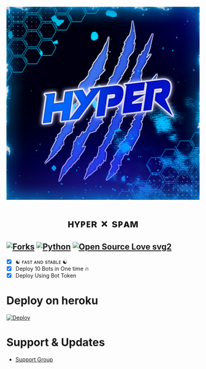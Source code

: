<p align="center">
  <img src="./resources/logo.jpg" alt="BOT-SPAM Logo">
</p>
<h1 align="center">
  <b>ʜʏᴘᴇʀ ✗ sᴘᴀᴍ</b>
</h1>

[![Forks](https://img.shields.io/github/forks/HYPER-OP/HYPER-MULTI-SPAM-BOT?style=flat-square&color=orange)](https://github.com/HYPER-OP/HYPER-MULTI-SPAM-BOT/fork)
[![Python](https://img.shields.io/badge/Python-v3.9.7-blue)](https://www.python.org/)
[![Open Source Love svg2](https://badges.frapsoft.com/os/v2/open-source.svg?v=103)](https://github.com/HYPER-OP/HYPER-MULTI-SPAM-BOT)   
----
 
- [x] ☯︎ ғᴀsᴛ ᴀɴᴅ sᴛᴀʙʟᴇ ☯︎
- [x] Deploy 10 Bots in One time 🔥
- [x] Deploy Using Bot Token 

# Deploy on heroku

[![Deploy](https://www.herokucdn.com/deploy/button.svg)](https://heroku.com/deploy?template=https://github.com/HYPER-OP/HYPERxBOT-SPAM)


# Support & Updates
* [Support Group](https://t.me/CHATROOM_XD)

